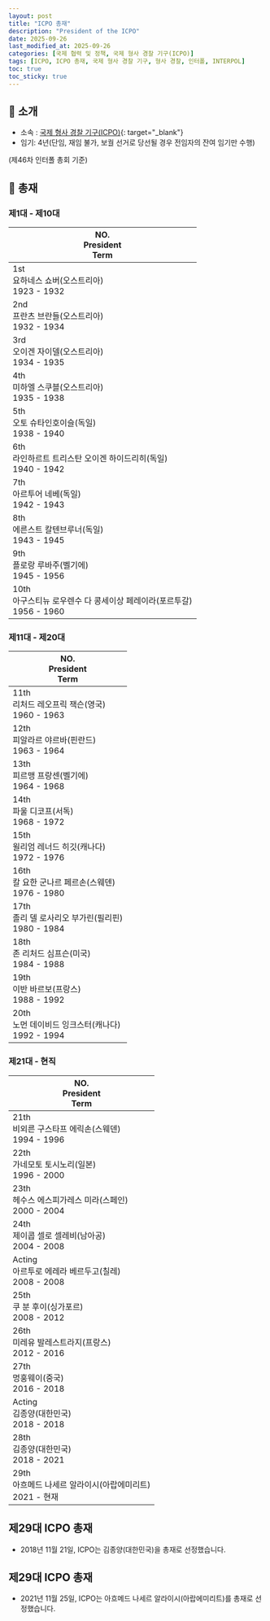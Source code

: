 ```yaml
---
layout: post
title: "ICPO 총재"
description: "President of the ICPO"
date: 2025-09-26
last_modified_at: 2025-09-26
categories: [국제 협력 및 정책, 국제 형사 경찰 기구(ICPO)]
tags: [ICPO, ICPO 총재, 국제 형사 경찰 기구, 형사 경찰, 인터폴, INTERPOL]
toc: true
toc_sticky: true
---
```

## 📜 소개
* 소속 : [국제 형사 경찰 기구(ICPO)](https://www.interpol.int/){: target="_blank"}
* 임기: 4년(단임, 재임 불가, 보궐 선거로 당선될 경우 전임자의 잔여 임기만 수행)

(제46차 인터폴 총회 기준)

## 📜 총재
### 제1대 - 제10대

<html>
    <head>
        <meta charset="UTF-8">
    </head>
    <body>
        <table>
            <thead>
                <tr class="header-row">
                    <th>
                        <div>NO.</div>
                        <div>President</div>
                        <div>Term</div>
                    </th>
                </tr>
            </thead>
            <tbody>
                <tr>
                    <td>
                        <div>1st</div>
                        <div>요하네스 쇼버(오스트리아)</div>
                        <div>1923 - 1932</div>
                    </td>
                </tr>
                <tr>
                    <td>
                        <div>2nd</div>
                        <div>프란츠 브란들(오스트리아)</div>
                        <div>1932 - 1934</div>
                    </td>
                </tr>
                <tr>
                    <td>
                        <div>3rd</div>
                        <div>오이겐 자이델(오스트리아)</div>
                        <div>1934 - 1935</div>
                    </td>
                </tr>
                <tr>
                    <td>
                        <div>4th</div>
                        <div>미하엘 스쿠블(오스트리아)</div>
                        <div>1935 - 1938</div>
                    </td>
                </tr>
                <tr>
                    <td>
                        <div>5th</div>
                        <div>오토 슈타인호이슬(독일)</div>
                        <div>1938 - 1940</div>
                    </td>
                </tr>
                <tr>
                    <td>
                        <div>6th</div>
                        <div>라인하르트 트리스탄 오이겐 하이드리히(독일)</div>
                        <div>1940 - 1942</div>
                    </td>
                </tr>
                <tr>
                    <td>
                        <div>7th</div>
                        <div>아르투어 네베(독일)</div>
                        <div>1942 - 1943</div>
                    </td>
                </tr>
                <tr>
                    <td>
                        <div>8th</div>
                        <div>에른스트 칼텐브루너(독일)</div>
                        <div>1943 - 1945</div>
                    </td>
                </tr>
                <tr>
                    <td>
                        <div>9th</div>
                        <div>플로랑 루바주(벨기에)</div>
                        <div>1945 - 1956</div>
                    </td>
                </tr>
                <tr>
                    <td>
                        <div>10th</div>
                        <div>아구스티뉴 로우렌수 다 콩세이상 페레이라(포르투갈)</div>
                        <div>1956 - 1960</div>
                    </td>
                </tr>
            </tbody>
        </table>
    </body>
</html>

### 제11대 - 제20대

<html>
    <head>
        <meta charset="UTF-8">
    </head>
    <body>
        <table>
            <thead>
                <tr class="header-row">
                    <th>
                        <div>NO.</div>
                        <div>President</div>
                        <div>Term</div>
                    </th>
                </tr>
            </thead>
            <tbody>
                <tr>
                    <td>
                        <div>11th</div>
                        <div>리처드 레오프릭 잭슨(영국)</div>
                        <div>1960 - 1963</div>
                    </td>
                </tr>
                <tr>
                    <td>
                        <div>12th</div>
                        <div>피알라르 야르바(핀란드)</div>
                        <div>1963 - 1964</div>
                    </td>
                </tr>
                <tr>
                    <td>
                        <div>13th</div>
                        <div>피르맹 프랑센(벨기에)</div>
                        <div>1964 - 1968</div>
                    </td>
                </tr>
                <tr>
                    <td>
                        <div>14th</div>
                        <div>파울 디코프(서독)</div>
                        <div>1968 - 1972</div>
                    </td>
                </tr>
                <tr>
                    <td>
                        <div>15th</div>
                        <div>윌리엄 레너드 히깃(캐나다)</div>
                        <div>1972	- 1976</div>
                    </td>
                </tr>
                <tr>
                    <td>
                        <div>16th</div>
                        <div>칼 요한 군나르 페르손(스웨덴)</div>
                        <div>1976	- 1980</div>
                    </td>
                </tr>
                <tr>
                    <td>
                        <div>17th</div>
                        <div>졸리 델 로사리오 부가린(필리핀)</div>
                        <div>1980	- 1984</div>
                    </td>
                </tr>
                <tr>
                    <td>
                        <div>18th</div>
                        <div>존 리처드 심프슨(미국)</div>
                        <div>1984	- 1988</div>
                    </td>
                </tr>
                <tr>
                    <td>
                        <div>19th</div>
                        <div>이반 바르보(프랑스)</div>
                        <div>1988	- 1992</div>
                    </td>
                </tr>
                <tr>
                    <td>
                        <div>20th</div>
                        <div>노먼 데이비드 잉크스터(캐나다)</div>
                        <div>1992	- 1994</div>
                    </td>
                </tr>
            </tbody>
        </table>
    </body>
</html>

### 제21대 - 현직

<html>
    <head>
        <meta charset="UTF-8">
    </head>
    <body>
        <table>
            <thead>
                <tr class="header-row">
                    <th>
                        <div>NO.</div>
                        <div>President</div>
                        <div>Term</div>
                    </th>
                </tr>
            </thead>
            <tbody>
                <tr>
                    <td>
                        <div>21th</div>
                        <div>비외른 구스타프 에릭손(스웨덴)</div>
                        <div>1994	- 1996</div>
                    </td>
                </tr>
                <tr>
                    <td>
                        <div>22th</div>
                        <div>가네모토 토시노리(일본)</div>
                        <div>1996	- 2000</div>
                    </td>
                </tr>
                <tr>
                    <td>
                        <div>23th</div>
                        <div>헤수스 에스피가레스 미라(스페인)</div>
                        <div>2000	- 2004</div>
                    </td>
                </tr>
                <tr>
                    <td>
                        <div>24th</div>
                        <div>제이콥 셀로 셀레비(남아공)</div>
                        <div>2004	- 2008</div>
                    </td>
                </tr>
                <tr>
                    <td>
                        <div>Acting</div>
                        <div>아르투로 에레라 베르두고(칠레)</div>
                        <div>2008 - 2008</div>
                    </td>
                </tr>
                <tr>
                    <td>
                        <div>25th</div>
                        <div>쿠 분 후이(싱가포르)</div>
                        <div>2008 - 2012</div>
                    </td>
                </tr>
                <tr>
                    <td>
                        <div>26th</div>
                        <div>미레유 발레스트라지(프랑스)</div>
                        <div>2012 - 2016</div>
                    </td>
                </tr>
                <tr>
                    <td>
                        <div>27th</div>
                        <div>멍훙웨이(중국)</div>
                        <div>2016 - 2018</div>
                    </td>
                </tr>
                <tr>
                    <td class="korea-host-bg">
                        <div><span class="korea-host">Acting</span></div>
                        <div><span class="korea-host">김종양(대한민국)</span></div>
                        <div><span class="korea-host">2018 - 2018</span></div>
                    </td>
                </tr>
                <tr>
                    <td class="korea-host-bg">
                        <div><span class="korea-host">28th</span></div>
                        <div><span class="korea-host">김종양(대한민국)</span></div>
                        <div><span class="korea-host">2018 - 2021</span></div>
                    </td>
                </tr>
                <tr>
                    <td>
                        <div>29th</div>
                        <div>아흐메드 나세르 알라이시(아랍에미리트)</div>
                        <div>2021 - 현재</div>
                    </td>
                </tr>
            </tbody>
        </table>
    </body>
</html>

## 제29대 ICPO 총재
* 2018년 11월 21일, ICPO는 <span class="korea-host">김종양(대한민국)</span>을 총재로 선정했습니다.

## 제29대 ICPO 총재
* 2021년 11월 25일, ICPO는 <span class="foreign-host">아흐메드 나세르 알라이시(아랍에미리트)</span>를 총재로 선정했습니다.
